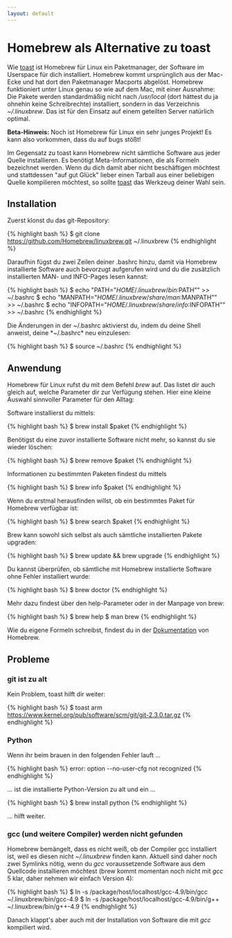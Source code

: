 ```yaml
---
layout: default
---
```

# Homebrew als Alternative zu toast

Wie [toast](Anleitungen/toast) ist Homebrew für Linux ein Paketmanager, der Software im Userspace für dich installiert. Homebrew kommt ursprünglich aus der Mac-Ecke und hat dort den Paketmanager Macports abgelöst. Homebrew funktioniert unter Linux genau so wie auf dem Mac, mit einer Ausnahme: Die Pakete werden standardmäßig nicht nach */usr/local* (dort hättest du ja ohnehin keine Schreibrechte) installiert, sondern in das Verzeichnis *~/.linuxbrew*. Das ist für den Einsatz auf einem geteilten Server natürlich optimal.

**Beta-Hinweis:** Noch ist Homebrew für Linux ein sehr junges Projekt! Es kann also vorkommen, dass du auf bugs stößt!

Im Gegensatz zu toast kann Homebrew nicht sämtliche Software aus jeder Quelle installieren. Es benötigt Meta-Informationen, die als Formeln bezeichnet werden. Wenn du dich damit aber nicht beschäftigen möchtest und stattdessen "auf gut Glück" lieber einen Tarball aus einer beliebigen Quelle kompilieren möchtest, so sollte [toast](Anleitungen/toast) das Werkzeug deiner Wahl sein.

## Installation
Zuerst klonst du das git-Repository:

{% highlight bash %}
$ git clone https://github.com/Homebrew/linuxbrew.git ~/.linuxbrew
{% endhighlight %}

Daraufhin fügst du zwei Zeilen deiner .bashrc hinzu, damit via Homebrew installierte Software auch bevorzugt aufgerufen wird und du die zusätzlich installierten MAN- und INFO-Pages lesen kannst:

{% highlight bash %}
$ echo "PATH=\"$HOME/.linuxbrew/bin:$PATH\"" >> ~/.bashrc
$ echo "MANPATH=\"$HOME/.linuxbrew/share/man:$MANPATH\"" >> ~/.bashrc
$ echo "INFOPATH=\"$HOME/.linuxbrew/share/info:$INFOPATH\"" >> ~/.bashrc
{% endhighlight %}

Die Änderungen in der ~/.bashrc aktivierst du, indem du deine Shell anweist, deine *~/.bashrc* neu einzulesen:

{% highlight bash %}
$ source ~/.bashrc
{% endhighlight %}

## Anwendung
Homebrew für Linux rufst du mit dem Befehl *brew* auf. Das listet dir auch gleich auf, welche Parameter dir zur Verfügung stehen. Hier eine kleine Auswahl sinnvoller Parameter für den Alltag: 

Software installierst du mittels:

{% highlight bash %}
$ brew install $paket
{% endhighlight %}

Benötigst du eine zuvor installierte Software nicht mehr, so kannst du sie wieder löschen: 

{% highlight bash %}
$ brew remove $paket
{% endhighlight %}

Informationen zu bestimmten Paketen findest du mittels 

{% highlight bash %}
$ brew info $paket
{% endhighlight %}

Wenn du erstmal herausfinden willst, ob ein bestimmtes Paket für Homebrew verfügbar ist: 

{% highlight bash %}
$ brew search $paket 
{% endhighlight %}

Brew kann sowohl sich selbst als auch sämtliche installierten Pakete upgraden:

{% highlight bash %}
$ brew update && brew upgrade
{% endhighlight %}

Du kannst überprüfen, ob sämtliche mit Homebrew installierte Software ohne Fehler installiert wurde:  

{% highlight bash %}
$ brew doctor
{% endhighlight %}

Mehr dazu findest über den help-Parameter oder in der Manpage von brew: 

{% highlight bash %}
$ brew help
$ man brew
{% endhighlight %}

Wie du eigene Formeln schreibst, findest du in der [Dokumentation](https://github.com/Homebrew/homebrew/blob/master/share/doc/homebrew/Formula-Cookbook.md#formula-cookbook) von Homebrew.

## Probleme

### git ist zu alt

Kein Problem, toast hilft dir weiter:

{% highlight bash %}
$ toast arm https://www.kernel.org/pub/software/scm/git/git-2.3.0.tar.gz
{% endhighlight %}

### Python

Wenn ihr beim brauen in den folgenden Fehler lauft ...

{% highlight bash %}
error: option --no-user-cfg not recognized
{% endhighlight %}

... ist die installierte Python-Version zu alt und ein ...

{% highlight bash %}
$ brew install python
{% endhighlight %}

... hilft weiter.

### gcc (und weitere Compiler) werden nicht gefunden
Homebrew bemängelt, dass es nicht weiß, ob der Compiler gcc installiert ist, weil es diesen nicht *~/.linuxbrew* finden kann. Aktuell sind daher noch zwei Symlinks nötig, wenn du *gcc* voraussetzende Software aus dem Quellcode installieren möchtest (brew kommt momentan noch nicht mit *gcc* 5 klar, daher nehmen wir einfach Version 4):

{% highlight bash %}
$ ln -s /package/host/localhost/gcc-4.9/bin/gcc ~/.linuxbrew/bin/gcc-4.9
$ ln -s /package/host/localhost/gcc-4.9/bin/g++ ~/.linuxbrew/bin/g++-4.9
{% endhighlight %}

Danach klappt's aber auch mit der Installation von Software die mit *gcc* kompiliert wird.
